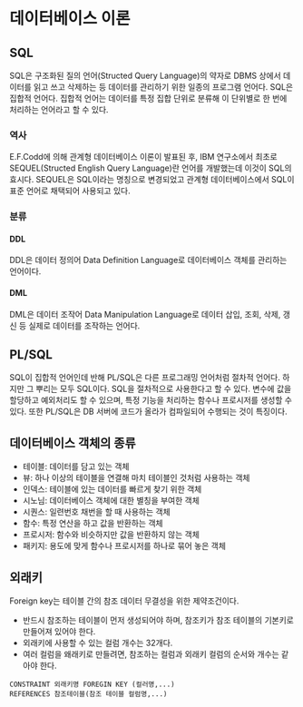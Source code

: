 # 데이터베이스 이론

## SQL
SQL은 구조화된 질의 언어(Structed Query Language)의 약자로 DBMS 상에서 데이터를 읽고 쓰고 삭제하는 등 데이터를 관리하기 위한 일종의 프로그램 언어다. SQL은 집합적 언어다. 집합적 언어는 데이터를 특정 집합 단위로 분류해 이 단위별로 한 번에 처리하는 언어라고 할 수 있다.
### 역사
E.F.Codd에 의해 관계형 데이터베이스 이론이 발표된 후, IBM 연구소에서 최초로 SEQUEL(Structed English Query Language)란 언어를 개발했는데 이것이 SQL의 효시다. SEQUEL은 SQL이라는 명칭으로 변경되었고 관계형 데이터베이스에서 SQL이 표준 언어로 채택되어 사용되고 있다.

### 분류
#### DDL
DDL은 데이터 정의어 Data Definition Language로 데이터베이스 객체를 관리하는 언어이다.
#### DML
DML은 데이터 조작어 Data Manipulation Language로 데이터 삽입, 조회, 삭제, 갱신 등 실제로 데이터를 조작하는 언어다.


## PL/SQL
SQL이 집합적 언어인데 반해 PL/SQL은 다른 프로그래밍 언어처럼 절차적 언어다. 하지만 그 뿌리는 모두 SQL이다. SQL을 절차적으로 사용한다고 할 수 있다.
변수에 값을 할당하고 예외처리도 할 수 있으며, 특정 기능을 처리하는 함수나 프로시저를 생성할 수 있다. 또한 PL/SQL은 DB 서버에 코드가 올라가 컴파일되어 수행되는 것이 특징이다.

## 데이터베이스 객체의 종류
- 테이블: 데이터를 담고 있는 객체
- 뷰: 하나 이상의 테이블을 연결해 마치 테이블인 것처럼 사용하는 객체
- 인덱스: 테이블에 있는 데이터를 빠르게 찾기 위한 객체
- 시노님: 데이터베이스 객체에 대한 별칭을 부여한 객체
- 시퀀스: 일련번호 채번을 할 때 사용하는 객체
- 함수: 특정 연산을 하고 값을 반환하는 객체
- 프로시저: 함수와 비슷하지만 값을 반환하지 않는 객체
- 패키지: 용도에 맞게 함수나 프로시저를 하나로 묶어 놓은 객체

## 외래키
Foreign key는 테이블 간의 참조 데이터 무결성을 위한 제약조건이다.
- 반드시 참조하는 테이블이 먼저 생성되어야 하며, 참조키가 참조 테이블의 기본키로 만들어져 있어야 한다.
- 외래키에 사용할 수 있는 컬럼 개수는 32개다.
- 여러 컬럼을 왜래키로 만들려면, 참조하는 컬럼과 외래키 컬럼의 순서와 개수는 같아야 한다.
```
CONSTRAINT 외래키명 FOREGIN KEY (컬러명,...)
REFERENCES 참조테이블(참조 테이블 컬럼명,...)
```
